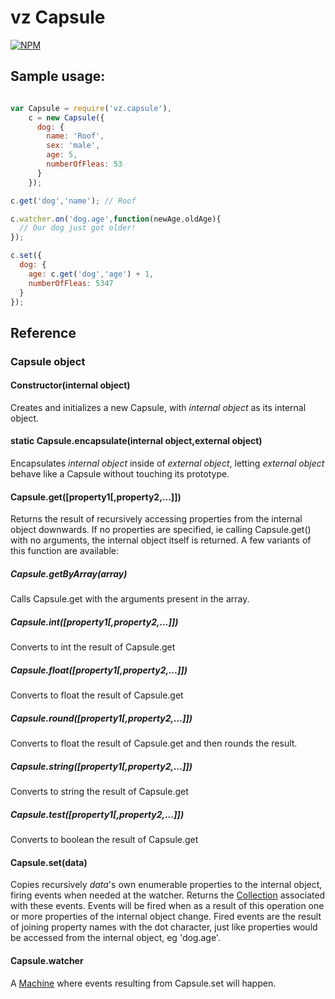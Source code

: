 # vz Capsule

[![NPM](https://nodei.co/npm/vz.capsule.png?downloads=true)](https://nodei.co/npm/vz.capsule/)

## Sample usage:

```javascript

var Capsule = require('vz.capsule'),
    c = new Capsule({
      dog: {
        name: 'Roof',
        sex: 'male',
        age: 5,
        numberOfFleas: 53
      }
    });

c.get('dog','name'); // Roof

c.watcher.on('dog.age',function(newAge,oldAge){
  // Our dog just got older!
});

c.set({
  dog: {
    age: c.get('dog','age') + 1,
    numberOfFleas: 5347
  }
});

```

## Reference

### Capsule object

#### Constructor(internal object)

Creates and initializes a new Capsule, with *internal object* as its internal object.

#### static Capsule.encapsulate(internal object,external object)

Encapsulates *internal object* inside of *external object*, letting *external object* behave like a Capsule without touching its prototype.

#### Capsule.get([property1[,property2,...]])

Returns the result of recursively accessing properties from the internal object downwards. If no properties are specified, ie calling Capsule.get() with no arguments, the internal object itself is returned. A few variants of this function are available:

##### Capsule.getByArray(array)

Calls Capsule.get with the arguments present in the array.

##### Capsule.int([property1[,property2,...]])

Converts to int the result of Capsule.get

##### Capsule.float([property1[,property2,...]])

Converts to float the result of Capsule.get

##### Capsule.round([property1[,property2,...]])

Converts to float the result of Capsule.get and then rounds the result.

##### Capsule.string([property1[,property2,...]])

Converts to string the result of Capsule.get

##### Capsule.test([property1[,property2,...]])

Converts to boolean the result of Capsule.get

#### Capsule.set(data)

Copies recursively *data*'s own enumerable properties to the internal object, firing events when needed at the watcher. Returns the [Collection](https://www.npmjs.org/package/vz.collection "vz.collection") associated with these events. Events will be fired when as a result of this operation one or more properties of the internal object change. Fired events are the result of joining property names with the dot character, just like properties would be accessed from the internal object, eg 'dog.age'.

#### Capsule.watcher

A [Machine](https://www.npmjs.org/package/vz.machine "vz.machine") where events resulting from Capsule.set will happen.
